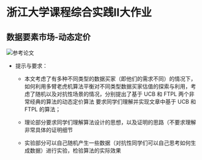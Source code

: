 # 浙江大学课程综合实践II大作业

## 数据要素市场-动态定价

![参考论文](https://arxiv.org/abs/2407.05484)

- 提示与要求：
    - 本文考虑了有多种不同类型的数据买家（即他们的需求不同）的情况下，如何利用多臂老虎机算法平衡对不同类型数据买家估值的探索与利用，考虑了随机以及对抗性场景的情况，分别提出了基于 UCB 和 FTPL 两个非常经典的算法的动态定价算法
    要求同学们理解并实现文章中基于 UCB 和 FTPL 的算法；
    
    - 理论部分要求同学们理解算法设计的思想，以及证明的思路（不要求理解非常具体的证明细节
    - 实验部分可以自己随机产生一些数据（对抗性同学们可以自己思考如何生成数据）进行实验，检验算法的实际效果

